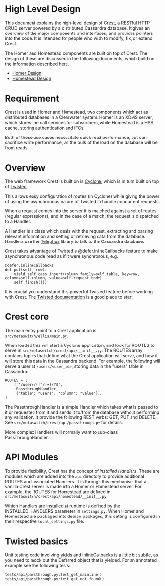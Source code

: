 High Level Design
=================

This document explains the high-level design of Crest, a RESTful HTTP
CRUD server powered by a distributed Cassandra database.
It gives an overview of the major components and interfaces, and
provides pointers into the code. It is intended for people who wish
to modify, fix, or extend Crest.

The Homer and Homestead components are built on top of Crest. The design
of these are discussed in the following documents, which build on the
information described here.

* [Homer Design](homer_design.md)
* [Homestead Design](homestead_design.md)

Requirement
===========

Crest is used in Homer and Homestead, two components which act as
distributed databases in a Clearwater system. Homer is an XDMS server,
which stores the call services for subscribers, while Homestead is
a HSS cache, storing authentication and iFCs.

Both of these use cases necessitate quick read performance, but can
sacrifice write performance, as the bulk of the load on the database 
will be from reads.

Overview
========

The web framework Crest is built on is [Cyclone](http://cyclone.io/),
which is in turn built on top of [Twisted](http://twistedmatrix.com/trac/).

This allows easy configuration of routes (in Cyclone) while giving the
power of using the asynchronous nature of Twisted to handle concurrent
requests.

When a request comes into the server it is matched against a set of
routes (regular expressions), and in the case of a match, the request
is dispatched to a Handler.

A Handler is a class which deals with the request, extracting and parsing
relevant information and setting or retrieving data from the database.
Handlers use the [Telephus](https://github.com/driftx/Telephus) library
to talk to the Cassandra database.

Crest takes advantage of Twisted's @defer.inlineCallbacks feature
to make asynchronous code read as if it were synchronous, e.g.

    @defer.inlineCallbacks
    def put(self, row):
        yield self.cass.insert(column_family=self.table, key=row, column=self.column, value=self.request.body)
        self.finish({})

It is crucial you understand this powerful Twisted feature before working
with Crest. The [Twisted documentation](http://twistedmatrix.com/documents/current/core/howto/defer.html)
is a good place to start.

Crest core
==========

The main entry point to a Crest application is `src/metaswitch/ellis/main.py`.

When loaded this will start a Cyclone application, and look for ROUTES to serve
in `src/metaswitch/crest/api/__init__.py`. The ROUTES array contains tuples
that define what the Crest application will serve, and how it will store this data
in the Cassandra backend. For example, the following will serve a user at `/users/<user_id>`,
storing data in the "users" table in Cassandra:

    ROUTES = [
        (r'/users/([^/]+)/?$',
         PassthroughHandler,
         {"table": "users", "column": "value"}),
    ]

The PassthroughHandler is a simple Handler which takes what is passed to it
or requested from it and sends it to/from the database without performing any
validation. It provide the following REST verbs: GET, PUT and DELETE. See
`src/metaswitch/crest/api/passthrough.py` for details.

More complex Handlers will normally want to sub-class PassThroughHandler.

API Modules
===========

To provide flexibility, Crest has the concept of *installed Handlers*. These
are modules which are added into the `api` directory to provide additional
ROUTES and associated Handlers. It is through this mechanism that a vanilla
Crest server is made into a Homer or Homestead server. For example, the
ROUTES for Homestead are defined in `src/metaswitch/crest/api/homestead/__init__.py`

Which Handlers are installed at runtime is defined by the INSTALLED_HANDLERS
parameter in `settings.py`. When Homer and Homestead are packaged into debian
packages, this setting is configured in their respective `local_settings.py` file.

Twisted basics
==============

Unit testing code involving yields and inlineCallbacks is a little bit subtle,
as you need to mock out the Deferred object that is yielded. For an annotated example
see the following tests:

    tests/api/passthrough.py:test_get_mainline()
    tests/api/passthrough.py:test_get_not_found()

